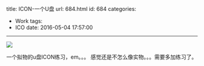 title: ICON-一个U盘
url: 684.html
id: 684
categories:
  - Work
tags:
  - ICO
date: 2016-05-04 17:57:00
---

![](http://image.psdpi.com/image/icon/u%E7%9B%98.jpg)

一个拟物的u盘ICON练习，em。。。
感觉还是不怎么像实物。。。需要多加练习了。